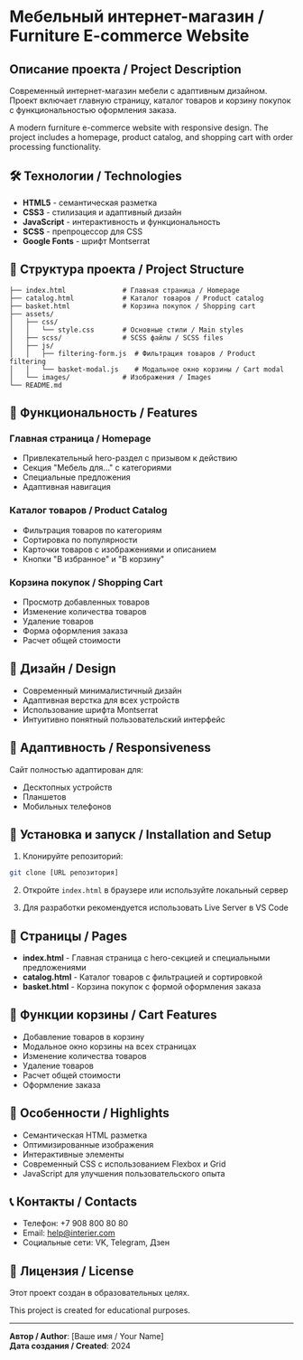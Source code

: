 # Мебельный интернет-магазин / Furniture E-commerce Website

## Описание проекта / Project Description

Современный интернет-магазин мебели с адаптивным дизайном. Проект включает главную страницу, каталог товаров и корзину покупок с функциональностью оформления заказа.

A modern furniture e-commerce website with responsive design. The project includes a homepage, product catalog, and shopping cart with order processing functionality.

## 🛠 Технологии / Technologies

- **HTML5** - семантическая разметка
- **CSS3** - стилизация и адаптивный дизайн
- **JavaScript** - интерактивность и функциональность
- **SCSS** - препроцессор для CSS
- **Google Fonts** - шрифт Montserrat

## 📁 Структура проекта / Project Structure

```
├── index.html              # Главная страница / Homepage
├── catalog.html            # Каталог товаров / Product catalog
├── basket.html             # Корзина покупок / Shopping cart
├── assets/
│   ├── css/
│   │   └── style.css       # Основные стили / Main styles
│   ├── scss/               # SCSS файлы / SCSS files
│   ├── js/
│   │   ├── filtering-form.js  # Фильтрация товаров / Product filtering
│   │   └── basket-modal.js    # Модальное окно корзины / Cart modal
│   └── images/             # Изображения / Images
└── README.md
```

## 🚀 Функциональность / Features

### Главная страница / Homepage
- Привлекательный hero-раздел с призывом к действию
- Секция "Мебель для..." с категориями
- Специальные предложения
- Адаптивная навигация

### Каталог товаров / Product Catalog
- Фильтрация товаров по категориям
- Сортировка по популярности
- Карточки товаров с изображениями и описанием
- Кнопки "В избранное" и "В корзину"

### Корзина покупок / Shopping Cart
- Просмотр добавленных товаров
- Изменение количества товаров
- Удаление товаров
- Форма оформления заказа
- Расчет общей стоимости

## 🎨 Дизайн / Design

- Современный минималистичный дизайн
- Адаптивная верстка для всех устройств
- Использование шрифта Montserrat
- Интуитивно понятный пользовательский интерфейс

## 📱 Адаптивность / Responsiveness

Сайт полностью адаптирован для:
- Десктопных устройств
- Планшетов
- Мобильных телефонов

## 🔧 Установка и запуск / Installation and Setup

1. Клонируйте репозиторий:
```bash
git clone [URL репозитория]
```

2. Откройте `index.html` в браузере или используйте локальный сервер

3. Для разработки рекомендуется использовать Live Server в VS Code

## 📄 Страницы / Pages

- **index.html** - Главная страница с hero-секцией и специальными предложениями
- **catalog.html** - Каталог товаров с фильтрацией и сортировкой
- **basket.html** - Корзина покупок с формой оформления заказа

## 🛒 Функции корзины / Cart Features

- Добавление товаров в корзину
- Модальное окно корзины на всех страницах
- Изменение количества товаров
- Удаление товаров
- Расчет общей стоимости
- Оформление заказа

## 🎯 Особенности / Highlights

- Семантическая HTML разметка
- Оптимизированные изображения
- Интерактивные элементы
- Современный CSS с использованием Flexbox и Grid
- JavaScript для улучшения пользовательского опыта

## 📞 Контакты / Contacts

- Телефон: +7 908 800 80 80
- Email: help@interier.com
- Социальные сети: VK, Telegram, Дзен

## 📝 Лицензия / License

Этот проект создан в образовательных целях.

This project is created for educational purposes.

---

**Автор / Author**: [Ваше имя / Your Name]  
**Дата создания / Created**: 2024 